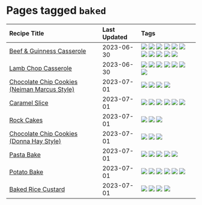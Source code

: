 # Pages tagged `baked`

|Recipe Title|Last Updated|Tags
|:---|:---|:---|
|[Beef & Guinness Casserole](../recipes/beefandguinnesscasserole.md)|2023-06-30|[![](https://img.shields.io/badge/tag-amazing-659a8f)](../tags/amazing.md) [![](https://img.shields.io/badge/tag-baked-9ab3df)](../tags/baked.md) [![](https://img.shields.io/badge/tag-beef-1754e4)](../tags/beef.md) [![](https://img.shields.io/badge/tag-casserole-13fda6)](../tags/casserole.md) [![](https://img.shields.io/badge/tag-guinness-6984a1)](../tags/guinness.md) [![](https://img.shields.io/badge/tag-irish-bb15fd)](../tags/irish.md) [![](https://img.shields.io/badge/tag-large_quantity-cb29b)](../tags/large_quantity.md) [![](https://img.shields.io/badge/tag-long_cook_time-eadebe)](../tags/long_cook_time.md) [![](https://img.shields.io/badge/tag-long_prep_time-91514)](../tags/long_prep_time.md) [![](https://img.shields.io/badge/tag-messy-8f457a)](../tags/messy.md) [![](https://img.shields.io/badge/tag-tricky-b7439e)](../tags/tricky.md)|
|[Lamb Chop Casserole](../recipes/lambchopcasserole.md)|2023-06-30|[![](https://img.shields.io/badge/tag-aussie-10cdd6)](../tags/aussie.md) [![](https://img.shields.io/badge/tag-baked-9ab3df)](../tags/baked.md) [![](https://img.shields.io/badge/tag-battered-e4f90)](../tags/battered.md) [![](https://img.shields.io/badge/tag-casserole-13fda6)](../tags/casserole.md) [![](https://img.shields.io/badge/tag-family-1d5152)](../tags/family.md) [![](https://img.shields.io/badge/tag-fried-af803c)](../tags/fried.md) [![](https://img.shields.io/badge/tag-lamb-f1d19f)](../tags/lamb.md)|
|[Chocolate Chip Cookies (Neiman Marcus Style)](../recipes/chocolatechipcookiesneimanmarcus.md)|2023-07-01|[![](https://img.shields.io/badge/tag-amazing-659a8f)](../tags/amazing.md) [![](https://img.shields.io/badge/tag-baked-9ab3df)](../tags/baked.md) [![](https://img.shields.io/badge/tag-chocolate-32613c)](../tags/chocolate.md) [![](https://img.shields.io/badge/tag-dessert-1433c8)](../tags/dessert.md)|
|[Caramel Slice](../recipes/caramelslice.md)|2023-07-01|[![](https://img.shields.io/badge/tag-amazing-659a8f)](../tags/amazing.md) [![](https://img.shields.io/badge/tag-baked-9ab3df)](../tags/baked.md) [![](https://img.shields.io/badge/tag-chocolate-32613c)](../tags/chocolate.md) [![](https://img.shields.io/badge/tag-dairy-5c1fef)](../tags/dairy.md) [![](https://img.shields.io/badge/tag-dessert-1433c8)](../tags/dessert.md) [![](https://img.shields.io/badge/tag-long_prep_time-91514)](../tags/long_prep_time.md)|
|[Rock Cakes](../recipes/rockcakes.md)|2023-07-01|[![](https://img.shields.io/badge/tag-baked-9ab3df)](../tags/baked.md) [![](https://img.shields.io/badge/tag-dessert-1433c8)](../tags/dessert.md) [![](https://img.shields.io/badge/tag-family-1d5152)](../tags/family.md)|
|[Chocolate Chip Cookies (Donna Hay Style)](../recipes/chocolatechipcookiesdonnahay.md)|2023-07-01|[![](https://img.shields.io/badge/tag-baked-9ab3df)](../tags/baked.md) [![](https://img.shields.io/badge/tag-chocolate-32613c)](../tags/chocolate.md) [![](https://img.shields.io/badge/tag-dessert-1433c8)](../tags/dessert.md)|
|[Pasta Bake](../recipes/pastabake.md)|2023-07-01|[![](https://img.shields.io/badge/tag-baked-9ab3df)](../tags/baked.md) [![](https://img.shields.io/badge/tag-beef-1754e4)](../tags/beef.md) [![](https://img.shields.io/badge/tag-cheesey-9fef19)](../tags/cheesey.md) [![](https://img.shields.io/badge/tag-pasta-6d71)](../tags/pasta.md) [![](https://img.shields.io/badge/tag-sides-062ab)](../tags/sides.md)|
|[Potato Bake](../recipes/potatobake.md)|2023-07-01|[![](https://img.shields.io/badge/tag-baked-9ab3df)](../tags/baked.md) [![](https://img.shields.io/badge/tag-cheesey-9fef19)](../tags/cheesey.md) [![](https://img.shields.io/badge/tag-dairy-5c1fef)](../tags/dairy.md) [![](https://img.shields.io/badge/tag-potato-d4602a)](../tags/potato.md) [![](https://img.shields.io/badge/tag-savoury-427cd)](../tags/savoury.md) [![](https://img.shields.io/badge/tag-sides-062ab)](../tags/sides.md)|
|[Baked Rice Custard](../recipes/bakedricecustard.md)|2023-07-01|[![](https://img.shields.io/badge/tag-baked-9ab3df)](../tags/baked.md) [![](https://img.shields.io/badge/tag-dairy-5c1fef)](../tags/dairy.md) [![](https://img.shields.io/badge/tag-dessert-1433c8)](../tags/dessert.md) [![](https://img.shields.io/badge/tag-rice-6685b7)](../tags/rice.md)|